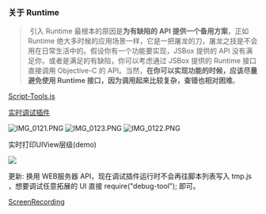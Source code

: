 ### 关于 Runtime 

> ​	引入 Runtime 最根本的原因是**为有缺陷的 API 提供一个备用方案**，正如 Runtime 绝大多时候的应用场景一样，它是一把屠龙的刀，屠龙之技是不会用在日常生活中的。假设你有一个功能要实现，JSBox 提供的 API 没有满足你，或者是满足的有缺陷，你可以考虑通过 JSBox 提供的 Runtime 接口直接调用 Objective-C 的 API。当然，**在你可以实现功能的时候，应该尽量避免使用 Runtime 接口，因为调用起来比较复杂，查错也相对困难**。


[Script-Tools.js](https://xteko.com/redir?url=https://raw.githubusercontent.com/186c0/JSBox-Scripts/master/Script-Tools.js)

[实时调试插件](https://xteko.com/redir?url=https://raw.githubusercontent.com/186c0/JSBox-Scripts/master/debug-tool.js)

![IMG_0121.PNG](https://i.loli.net/2018/02/25/5a92598705135.png)
![IMG_0123.PNG](https://i.loli.net/2018/02/25/5a92598ad1dad.png)
![IMG_0122.PNG](https://i.loli.net/2018/02/25/5a92598bc40b4.png)

实时打印UIView层级(demo) 

![ ](https://github.com/186c0/JSBox-Scripts/raw/master/demo.gif)

更新: 换用 WEB服务器 API，现在调试插件运行时不会再往脚本列表写入 tmp.js ，想要调试任意拓展的 UI 直接 require("debug-tool"); 即可。

[ScreenRecording](http://ou201w6db.bkt.clouddn.com/ScreenRecording_x264.mp4)
